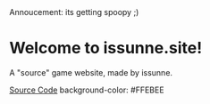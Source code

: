 <!DOCTYPE html>
 <html>
  Annoucement: its getting spoopy ;)



 <body>
 <h1>Welcome to issunne.site!</h1> 
<p>A "source" game website, made by issunne.</p>
 <a href="https://github.com/issunnne/issunne.git">Source Code</a> 
background-color: #FFEBEE
 </body>
 </html>
